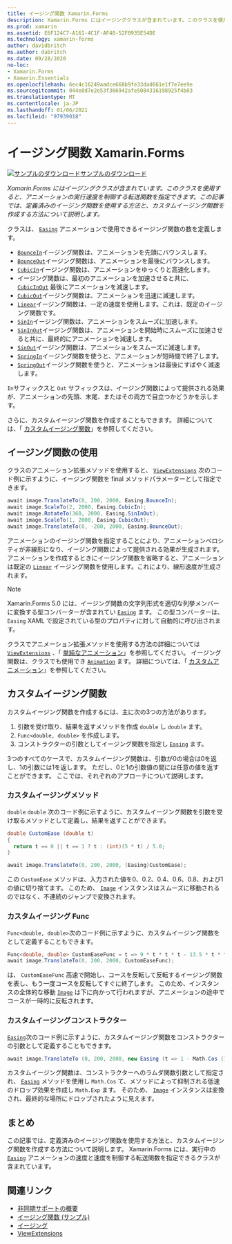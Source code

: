 ```yaml
---
title: イージング関数 Xamarin.Forms
description: Xamarin.Forms にはイージングクラスが含まれています。このクラスを使用すると、アニメーションの実行速度を制御する転送関数を指定できます。 この記事では、定義済みのイージング関数を使用する方法と、カスタムイージング関数を作成する方法について説明します。
ms.prod: xamarin
ms.assetid: E6F124C7-A161-4C1F-AF40-52F0935E54DE
ms.technology: xamarin-forms
author: davidbritch
ms.author: dabritch
ms.date: 09/28/2020
no-loc:
- Xamarin.Forms
- Xamarin.Essentials
ms.openlocfilehash: 6ec4c16249aadce668b9fe33dad661e1f7e7ee9e
ms.sourcegitcommit: 044e8d7e2e53f366942afe5084316198925f4b03
ms.translationtype: MT
ms.contentlocale: ja-JP
ms.lasthandoff: 01/06/2021
ms.locfileid: "97939018"
---
```

# <a name="easing-functions-in-no-locxamarinforms"></a>イージング関数 Xamarin.Forms

[![サンプルのダウンロード](~/media/shared/download.png)サンプルのダウンロード](/samples/xamarin/xamarin-forms-samples/userinterface-animation-easing)

_Xamarin.Forms にはイージングクラスが含まれています。このクラスを使用すると、アニメーションの実行速度を制御する転送関数を指定できます。この記事では、定義済みのイージング関数を使用する方法と、カスタムイージング関数を作成する方法について説明します。_

クラスは、 [`Easing`](xref:Xamarin.Forms.Easing) アニメーションで使用できるイージング関数の数を定義します。

- [`BounceIn`](xref:Xamarin.Forms.Easing.BounceIn)イージング関数は、アニメーションを先頭にバウンスします。
- [`BounceOut`](xref:Xamarin.Forms.Easing.BounceOut)イージング関数は、アニメーションを最後にバウンスします。
- [`CubicIn`](xref:Xamarin.Forms.Easing.CubicIn)イージング関数は、アニメーションをゆっくりと高速化します。
- イージング関数は、最初のアニメーションを加速させると共に、 [`CubicInOut`](xref:Xamarin.Forms.Easing.CubicInOut) 最後にアニメーションを減速します。
- [`CubicOut`](xref:Xamarin.Forms.Easing.CubicOut)イージング関数は、アニメーションを迅速に減速します。
- [`Linear`](xref:Xamarin.Forms.Easing.Linear)イージング関数は、一定の速度を使用します。これは、既定のイージング関数です。
- [`SinIn`](xref:Xamarin.Forms.Easing.SinIn)イージング関数は、アニメーションをスムーズに加速します。
- [`SinInOut`](xref:Xamarin.Forms.Easing.SinInOut)イージング関数は、アニメーションを開始時にスムーズに加速させると共に、最終的にアニメーションを減速します。
- [`SinOut`](xref:Xamarin.Forms.Easing.SinOut)イージング関数は、アニメーションをスムーズに減速します。
- [`SpringIn`](xref:Xamarin.Forms.Easing.SpringIn)イージング関数を使うと、アニメーションが短時間で終了します。
- [`SpringOut`](xref:Xamarin.Forms.Easing.SpringOut)イージング関数を使うと、アニメーションは最後にすばやく減速します。

`In`サフィックスと `Out` サフィックスは、イージング関数によって提供される効果が、アニメーションの先頭、末尾、またはその両方で目立つかどうかを示します。

さらに、カスタムイージング関数を作成することもできます。 詳細については、「 [カスタムイージング関数](#custom-easing-functions)」を参照してください。

## <a name="consuming-an-easing-function"></a>イージング関数の使用

クラスのアニメーション拡張メソッドを使用すると、 [`ViewExtensions`](xref:Xamarin.Forms.ViewExtensions) 次のコード例に示すように、イージング関数を final メソッドパラメーターとして指定できます。

```csharp
await image.TranslateTo(0, 200, 2000, Easing.BounceIn);
await image.ScaleTo(2, 2000, Easing.CubicIn);
await image.RotateTo(360, 2000, Easing.SinInOut);
await image.ScaleTo(1, 2000, Easing.CubicOut);
await image.TranslateTo(0, -200, 2000, Easing.BounceOut);
```

アニメーションのイージング関数を指定することにより、アニメーションベロシティが非線形になり、イージング関数によって提供される効果が生成されます。 アニメーションを作成するときにイージング関数を省略すると、アニメーションは既定の [`Linear`](xref:Xamarin.Forms.Easing.Linear) イージング関数を使用します。これにより、線形速度が生成されます。

> [!NOTE]
> Xamarin.Forms 5.0 には、イージング関数の文字列形式を適切な列挙メンバーに変換する型コンバーターが含まれてい [`Easing`](xref:Xamarin.Forms.Easing) ます。 この型コンバーターは、 `Easing` XAML で設定されている型のプロパティに対して自動的に呼び出されます。

クラスでアニメーション拡張メソッドを使用する方法の詳細については [`ViewExtensions`](xref:Xamarin.Forms.ViewExtensions) 、「 [単純なアニメーション](~/xamarin-forms/user-interface/animation/simple.md)」を参照してください。 イージング関数は、クラスでも使用でき [`Animation`](xref:Xamarin.Forms.Animation) ます。 詳細については、「 [カスタムアニメーション](~/xamarin-forms/user-interface/animation/custom.md)」を参照してください。

## <a name="custom-easing-functions"></a>カスタムイージング関数

カスタムイージング関数を作成するには、主に次の3つの方法があります。

1. 引数を受け取り、結果を返すメソッドを作成 `double` し `double` ます。
1. `Func<double, double>` を作成します。
1. コンストラクターの引数としてイージング関数を指定し [`Easing`](xref:Xamarin.Forms.Easing) ます。

3つのすべてのケースで、カスタムイージング関数は、引数が0の場合は0を返し、1の引数には1を返します。 ただし、0と1の引数値の間には任意の値を返すことができます。 ここでは、それぞれのアプローチについて説明します。

### <a name="custom-easing-method"></a>カスタムイージングメソッド

`double` `double` 次のコード例に示すように、カスタムイージング関数を引数を受け取るメソッドとして定義し、結果を返すことができます。

```csharp
double CustomEase (double t)
{
  return t == 0 || t == 1 ? t : (int)(5 * t) / 5.0;
}

await image.TranslateTo(0, 200, 2000, (Easing)CustomEase);
```

この `CustomEase` メソッドは、入力された値を0、0.2、0.4、0.6、0.8、および1の値に切り捨てます。 このため、 [`Image`](xref:Xamarin.Forms.Image) インスタンスはスムーズに移動されるのではなく、不連続のジャンプで変換されます。

### <a name="custom-easing-func"></a>カスタムイージング Func

`Func<double, double>`次のコード例に示すように、カスタムイージング関数をとして定義することもできます。

```csharp
Func<double, double> CustomEaseFunc = t => 9 * t * t * t - 13.5 * t * t + 5.5 * t;
await image.TranslateTo(0, 200, 2000, CustomEaseFunc);
```

は、 `CustomEaseFunc` 高速で開始し、コースを反転して反転するイージング関数を表し、もう一度コースを反転してすぐに終了します。 このため、インスタンスの全体的な移動 [`Image`](xref:Xamarin.Forms.Image) は下に向かって行われますが、アニメーションの途中でコースが一時的に反転されます。

### <a name="custom-easing-constructor"></a>カスタムイージングコンストラクター

[`Easing`](xref:Xamarin.Forms.Easing)次のコード例に示すように、カスタムイージング関数をコンストラクターの引数として定義することもできます。

```csharp
await image.TranslateTo (0, 200, 2000, new Easing (t => 1 - Math.Cos (10 * Math.PI * t) * Math.Exp (-5 * t)));
```

カスタムイージング関数は、コンストラクターへのラムダ関数引数として指定され、 [`Easing`](xref:Xamarin.Forms.Easing) メソッドを使用し `Math.Cos` て、メソッドによって抑制される低速のドロップ効果を作成し `Math.Exp` ます。 そのため、 [`Image`](xref:Xamarin.Forms.Image) インスタンスは変換され、最終的な場所にドロップされたように見えます。

## <a name="summary"></a>まとめ

この記事では、定義済みのイージング関数を使用する方法と、カスタムイージング関数を作成する方法について説明します。 Xamarin.Forms には、実行中の [`Easing`](xref:Xamarin.Forms.Easing) アニメーションの速度と速度を制御する転送関数を指定できるクラスが含まれています。

## <a name="related-links"></a>関連リンク

- [非同期サポートの概要](~/cross-platform/platform/async.md)
- [イージング関数 (サンプル)](/samples/xamarin/xamarin-forms-samples/userinterface-animation-easing)
- [イージング](xref:Xamarin.Forms.Easing)
- [ViewExtensions](xref:Xamarin.Forms.ViewExtensions)